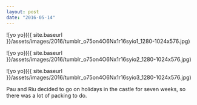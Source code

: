 ```yaml
---
layout: post
date: "2016-05-14"
---
```


![yo yo]({{ site.baseurl }}/assets/images/2016/tumblr_o75on4O6Nx1r16syio1_1280-1024x576.jpg)

![yo yo]({{ site.baseurl }}/assets/images/2016/tumblr_o75on4O6Nx1r16syio2_1280-1024x576.jpg)

![yo yo]({{ site.baseurl }}/assets/images/2016/tumblr_o75on4O6Nx1r16syio3_1280-1024x576.jpg)

Pau and Riu decided to go on holidays in the castle for seven weeks, so there was a lot of packing to do.

